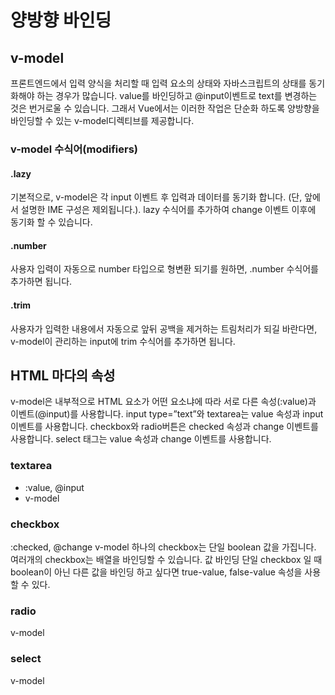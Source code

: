 # 양방향 바인딩

## v-model
프론트엔드에서 입력 양식을 처리할 때 입력 요소의 상태와 자바스크립트의 상태를 동기화해야 하는 경우가 많습니다. value를 바인딩하고 @input이벤트로 text를 변경하는 것은 번거로울 수 있습니다.
그래서 Vue에서는 이러한 작업은 단순화 하도록 양방향을 바인딩할 수 있는 v-model디렉티브를 제공합니다.

### v-model 수식어(modifiers)
#### .lazy
기본적으로, v-model은 각 input 이벤트 후 입력과 데이터를 동기화 합니다. (단, 앞에서 설명한 IME 구성은 제외됩니다.). lazy 수식어를 추가하여 change 이벤트 이후에 동기화 할 수 있습니다.
#### .number
사용자 입력이 자동으로 number 타입으로 형변환 되기를 원하면,  .number 수식어를 추가하면 됩니다.
#### .trim
사용자가 입력한 내용에서 자동으로 앞뒤 공백을 제거하는 트림처리가 되길 바란다면, v-model이 관리하는 input에 trim 수식어를 추가하면 됩니다.

## HTML 마다의 속성
v-model은 내부적으로 HTML 요소가 어떤 요소냐에 따라 서로 다른 속성(:value)과 이벤트(@input)를 사용합니다.
input type=”text”와 textarea는 value 속성과 input 이벤트를 사용합니다.
checkbox와 radio버튼은 checked 속성과 change 이벤트를 사용합니다.
select 태그는 value 속성과 change 이벤트를 사용합니다.

### textarea
- :value, @input
- v-model
### checkbox
:checked, @change
v-model
하나의 checkbox는 단일 boolean 값을 가집니다.
여러개의 checkbox는 배열을 바인딩할 수 있습니다.
값 바인딩
단일 checkbox 일 때 boolean이 아닌 다른 값을 바인딩 하고 싶다면 true-value, false-value 속성을 사용할 수 있다.

### radio
v-model
### select
v-model